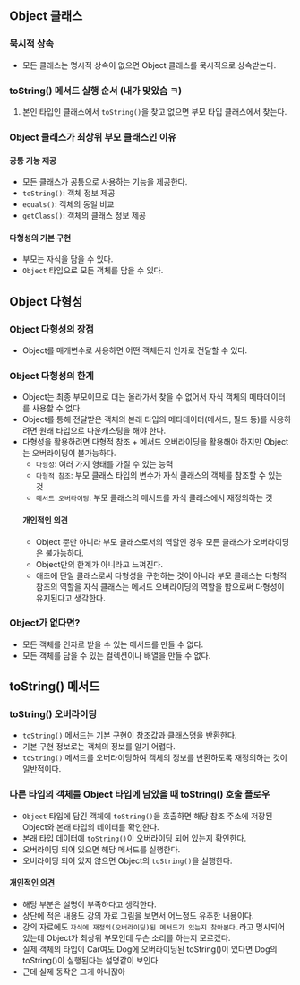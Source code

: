 ## Object 클래스
### 묵시적 상속
- 모든 클래스는 명시적 상속이 없으면 Object 클래스를 묵시적으로 상속받는다.

### toString() 메서드 실행 순서 (내가 맞았슴 ㅋ)
1. 본인 타입인 클래스에서 `toString()`을 찾고 없으면 부모 타입 클래스에서 찾는다.

### Object 클래스가 최상위 부모 클래스인 이유
#### 공통 기능 제공
- 모든 클래스가 공통으로 사용하는 기능을 제공한다.
- `toString()`: 객체 정보 제공
- `equals()`: 객체의 동일 비교
- `getClass()`: 객체의 클래스 정보 제공

#### 다형성의 기본 구현
- 부모는 자식을 담을 수 있다.
- `Object` 타입으로 모든 객체를 담을 수 있다.

## Object 다형성
### Object 다형성의 장점
- Object를 매개변수로 사용하면 어떤 객체든지 인자로 전달할 수 있다.

### Object 다형성의 한계
- Object는 최종 부모이므로 더는 올라가서 찾을 수 없어서 자식 객체의 메타데이터를 사용할 수 없다.
- Object를 통해 전달받은 객체의 본래 타입의 메타데이터(메서드, 필드 등)를 사용하려면 원래 타입으로 다운캐스팅을 해야 한다.
- 다형성을 활용하려면 다형적 참조 + 메서드 오버라이딩을 활용해야 하지만 Object는 오버라이딩이 불가능하다.
    - `다형성`: 여러 가지 형태를 가질 수 있는 능력
    - `다형적 참조`: 부모 클래스 타입의 변수가 자식 클래스의 객체를 참조할 수 있는 것
    - `메서드 오버라이딩`: 부모 클래스의 메서드를 자식 클래스에서 재정의하는 것
    #### 개인적인 의견
    - Object 뿐만 아니라 부모 클래스로서의 역할인 경우 모든 클래스가 오버라이딩은 불가능하다.
    - Object만의 한계가 아니라고 느껴진다.
    - 애초에 단일 클래스로써 다형성을 구현하는 것이 아니라 부모 클래스는 다형적 참조의 역할을 자식 클래스는 메서드 오버라이딩의 역할을 함으로써 다형성이 유지된다고 생각한다.

### Object가 없다면?
- 모든 객체를 인자로 받을 수 있는 메서드를 만들 수 없다.
- 모든 객체를 담을 수 있는 컬렉션이나 배열을 만들 수 없다.

## toString() 메서드
### toString() 오버라이딩
- `toString()` 메서드는 기본 구현이 참조값과 클래스명을 반환한다.
- 기본 구현 정보로는 객체의 정보를 알기 어렵다.
- `toString()` 메서드를 오버라이딩하여 객체의 정보를 반환하도록 재정의하는 것이 일반적이다.

### 다른 타입의 객체를 Object 타입에 담았을 때 toString() 호출 플로우
- `Object` 타입에 담긴 객체에 `toString()`을 호출하면 해당 참조 주소에 저장된 Object와 본래 타입의 데이터를 확인한다.
- 본래 타입 데이터에 `toString()`이 오버라이딩 되어 있는지 확인한다.
- 오버라이딩 되어 있으면 해당 메서드를 실행한다.
- 오버라이딩 되어 있지 않으면 Object의 `toString()`을 실행한다.
#### 개인적인 의견
- 해당 부분은 설명이 부족하다고 생각한다.
- 상단에 적은 내용도 강의 자료 그림을 보면서 어느정도 유추한 내용이다.
- 강의 자료에도 `자식에 재정의(오버라이딩)된 메서드가 있는지 찾아본다.`라고 명시되어 있는데 Object가 최상위 부모인데 무슨 소리를 하는지 모르겠다.
- 실제 객체의 타입이 Car여도 Dog에 오버라이딩된 toString()이 있다면 Dog의 toString()이 실행된다는 설명같이 보인다.
- 근데 실제 동작은 그게 아니잖아